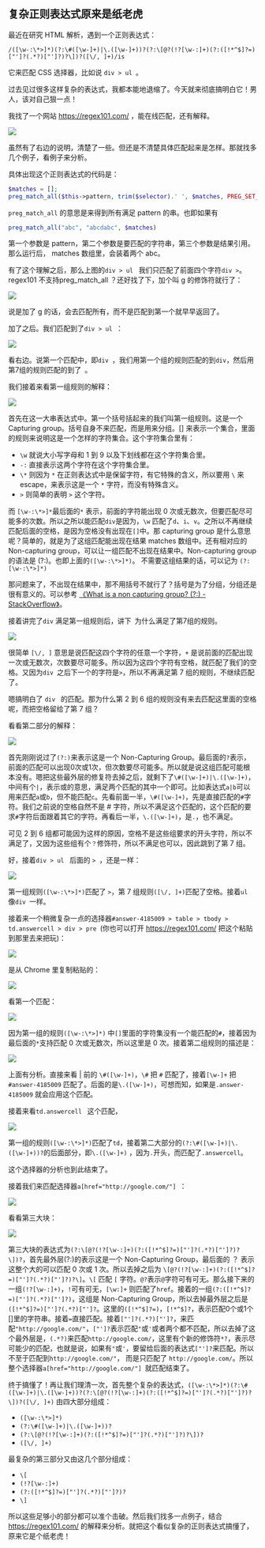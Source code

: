 ## 复杂正则表达式原来是纸老虎

最近在研究 HTML 解析，遇到一个正则表达式：

`/([\w-:\*>]*)(?:\#([\w-]+)|\.([\w-]+))?(?:\[@?(!?[\w-:]+)(?:([!*^$]?=)["']?(.*?)["']?)?\])?([\/, ]+)/is`

它来匹配 CSS 选择器，比如说 `div > ul `。

过去见过很多这样复杂的表达式，我都本能地退缩了。今天就来彻底搞明白它！男人，该对自己狠一点！

我找了一个网站 https://regex101.com/ ，能在线匹配，还有解释。

![](./regex101.png)

虽然有了右边的说明，清楚了一些。但还是不清楚具体匹配起来是怎样。那就找多几个例子，看例子来分析。

具体出现这个正则表达式的代码是：

```php
$matches = [];
preg_match_all($this->pattern, trim($selector).' ', $matches, PREG_SET_ORDER);
```

`preg_match_all` 的意思是来得到所有满足 pattern 的串。也即如果有

```php
preg_match_all("abc", "abcdabc", $matches)
```

第一个参数是 pattern，第二个参数是要匹配的字符串，第三个参数是结果引用。那么运行后， matches 数组里，会装着两个 abc。

有了这个理解之后，那么上图的`div > ul ` 我们只匹配了前面四个字符`div >`。regex101 不支持preg_match_all ？还好找了下，加个叫 g 的修饰符就行了：

![](./g.png)

说是加了 g 的话，会去匹配所有，而不是匹配到第一个就早早返回了。

加了之后。我们匹配到了`div > ul `：

![](./afterg.png)

看右边。说第一个匹配中，即`div `，我们用第一个组的规则匹配的到`div`，然后用第7组的规则匹配的到了` `。

我们接着来看第一组规则的解释：

![](./first.png)

首先在这一大串表达式中。第一个括号括起来的我们叫第一组规则。这是一个 Capturing group。括号自身不来匹配，而是用来分组。[] 来表示一个集合，里面的规则来说明这是一个怎样的字符集合。这个字符集合里有：

* `\w` 就说大小写字母和 1 到 9 以及下划线都在这个字符集合里。
* `-:` 直接表示这两个字符在这个字符集合里。
* `\*` 则因为 `*` 在正则表达式中是保留字符，有它特殊的含义，所以要用 `\` 来 escape，来表示这是一个 `*` 字符，而没有特殊含义。
* `>` 则简单的表明 `>` 这个字符。

而 `[\w-:\*>]*`最后面的`*` 表示，前面的字符能出现 0 次或无数次，但要匹配尽可能多的次数。所以之所以能匹配`div`是因为，`\w` 匹配了`d`、`i`、`v`。之所以不再继续匹配后面的空格，是因为空格没有出现在`[]`中。那 capturing group 是什么意思呢？简单的，就是为了这组匹配能出现在结果 matches 数组中。还有相对应的 Non-capturing group，可以让一组匹配不出现在结果中。Non-capturing group 的语法是 (?:)。也即上面的`([\w-:\*>]*)`。 不需要这组结果的话，可以记为 `(?:[\w-:\*>]*)`

那问题来了，不出现在结果中，那不用括号不就行了？括号是为了分组，分组还是很有意义的。可以参考 [《What is a non capturing group? (?:) -StackOverflow》](http://stackoverflow.com/questions/3512471/what-is-a-non-capturing-group)。

接着讲完了`div` 满足第一组规则后，讲下` `为什么满足了第7组的规则。

![](./seven.png)

很简单 `[\/, ]` 意思是说匹配这四个字符的任意一个字符，`+` 是说前面的匹配出现一次或无数次，次数要尽可能多。所以因为这四个字符有空格，就匹配了我们的空格。又因为`div `之后下一个的字符是`>`，所以不再满足第 7 组的规则，不继续匹配了。

嗯搞明白了 `div ` 的匹配。那为什么第 2 到 6 组的规则没有来去匹配这里面的空格呢，而把空格留给了第 7 组？

看看第二部分的解释：

![](second.png)

首先刚刚说过了`(?:)`来表示这是一个 Non-Capturing Group。最后面的`?`表示，前面的匹配可以出现0次或1次，但次数要尽可能多。所以就是说这组匹配可能根本没有。嗯把这些最外层的修复符去掉之后，就剩下了`\#([\w-]+)|\.([\w-]+)`，中间有个`|`，表示或的意思，满足两个匹配的其中一个即可。比如表达式`a|b`可以用来匹配`a`或`b`，但不能匹配`c`。先看前面一半，`\#([\w-]+)`，先是直接匹配的`#`字符。我们之前说的空格自然不是 # 字符，所以不满足这个匹配的，这个匹配的要求`#`字符后面跟着其它的字符。再看后一半，`\.([\w-]+)`，是`.`，也不满足。

可见 2 到 6 组都可能因为这样的原因，空格不是这些组要求的开头字符，所以不满足了，又因为这些组有个`？`修饰符，所以不满足也可以，因此跳到了第 7 组。

好，接着`div > ul ` 后面的 `> `，还是一样：

![](small1.png)

第一组规则`([\w-:\*>]*)`匹配了 `>`，第 7 组规则`([\/, ]+)`匹配了空格。接着`ul `像`div `一样。

接着来一个稍微复杂一点的选择器`#answer-4185009 > table > tbody > td.answercell > div > pre `(你也可以打开 https://regex101.com/ 把这个粘贴到那里去来把玩)：

![](complex.png)

是从 Chrome 里复制粘贴的：

![](selector.png)

看第一个匹配：

![](match1.png)

因为第一组的规则`([\w-:\*>]*)` 中`[]`里面的字符集没有一个能匹配的`#`，接着因为最后面的`*`支持匹配 0 次或无数次，所以这里是 0 次。接着第二组规则的描述是：

![](group2.png)

上面有分析。直接来看 | 前的 `\#([\w-]+)`，`\#` 把 `#` 匹配了，接着`[\w-]+` 把 `#answer-4185009` 匹配了。后面的是`\.([\w-]+)`，可想而知，如果是`.answer-4185009` 就会应用这个匹配。

接着来看`td.answercell ` 这个匹配，

![](match7.png)

第一组的规则`([\w-:\*>]*)`匹配了`td`，接着第二大部分的`(?:\#([\w-]+)|\.([\w-]+))?`的后面部分，即`\.([\w-]+)` ，因为`.`开头，而匹配了`.answercell`。

这个选择器的分析也到此结束了。

接着我们来匹配选择器`a[href="http://google.com/"] `：

![](href.png)

看看第三大块：

![](third.png)

第三大块的表达式为`(?:\[@?(!?[\w-:]+)(?:([!*^$]?=)["']?(.*?)["']?)?\])?`，首先最外层(?:)的表示这是一个 Non-Capturing Group，最后面的 ？ 表示这整个大的可以匹配 0 次或 1 次。所以去掉之后为 `\[@?(!?[\w-:]+)(?:([!*^$]?=)["']?(.*?)["']?)?\]`。`\[` 匹配 `[` 字符。`@?`表示`@`字符可有可无。那么接下来的一组`(!?[\w-:]+)`，`!`可有可无，`[\w:]+` 则匹配了`href`。接着的一组`(?:([!*^$]?=)["']?(.*?)["']?)`，这组是 Non-Capturing Group，所以去掉最外层之后是`([!*^$]?=)["']?(.*?)["']?`。这里的`([!*^$]?=)`，`[!*^$]?`，表示匹配0个或1个[]里的字符串。接着`=`直接匹配。接着`["']?(.*?)["']?`，来匹配`"http://google.com/"`，`["']?`表示匹配`"`或`'`或者两个都不匹配，所以去掉了这个最外层是，`(.*?)`来匹配`http://google.com/`，这里有个新的修饰符`*?`，表示尽可能少的匹配，也就是说，如果有`"`或`'`，要留给后面的表达式`["']?`来匹配。所以不至于匹配到`http://google.com/"`， 而是只匹配了 `http://google.com/`。所以整个选择器`a[href="http://google.com/"] `就匹配结束了。

终于搞懂了！再让我们理清一次，首先整个复杂的表达式，`([\w-:\*>]*)(?:\#([\w-]+)|\.([\w-]+))?(?:\[@?(!?[\w-:]+)(?:([!*^$]?=)["']?(.*?)["']?)?\])?([\/, ]+)` 由四大部分组成：

* `([\w-:\*>]*)`
* `(?:\#([\w-]+)|\.([\w-]+))?`
* `(?:\[@?(!?[\w-:]+)(?:([!*^$]?=)["']?(.*?)["']?)?\])?`
* `([\/, ]+)`

最复杂的第三部分又由这几个部分组成：

* `\[`
* `(!?[\w-:]+)`
*  `(?:([!*^$]?=)["']?(.*?)["']?)?`
* `\]`

所以这些足够小的部分都可以准个击破。然后我们找多一点例子，结合 https://regex101.com/ 的解释来分析。就把这个看似复杂的正则表达式搞懂了，原来它是个纸老虎！